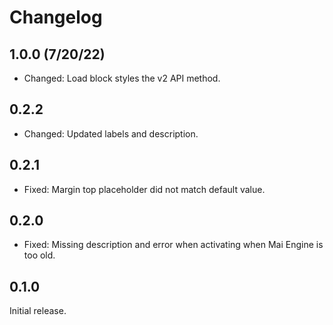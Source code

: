 # Changelog

## 1.0.0 (7/20/22)
* Changed: Load block styles the v2 API method.

## 0.2.2
* Changed: Updated labels and description.

## 0.2.1
* Fixed: Margin top placeholder did not match default value.

## 0.2.0
* Fixed: Missing description and error when activating when Mai Engine is too old.

## 0.1.0
Initial release.
